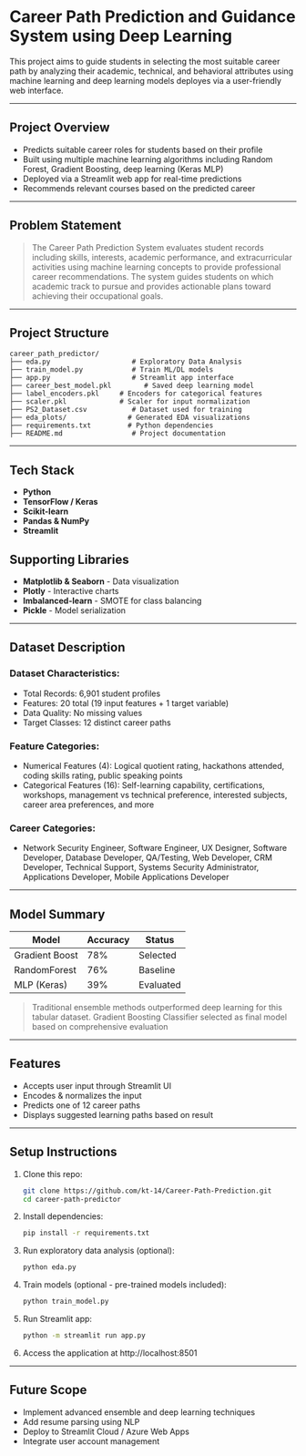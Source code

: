 # Career Path Prediction and Guidance System using Deep Learning

This project aims to guide students in selecting the most suitable career path by analyzing their academic, technical, and behavioral attributes using machine learning and deep learning models deployes via a user-friendly web interface.

---

## Project Overview

- Predicts suitable career roles for students based on their profile
- Built using multiple machine learning algorithms including Random Forest, Gradient Boosting, deep learning (Keras MLP)
- Deployed via a Streamlit web app for real-time predictions
- Recommends relevant courses based on the predicted career

---

## Problem Statement

> The Career Path Prediction System evaluates student records including skills, interests, academic performance, and extracurricular activities using machine learning concepts to provide professional career recommendations. The system guides students on which academic track to pursue and provides actionable plans toward achieving their occupational goals.

---

## Project Structure

```
career_path_predictor/
├── eda.py                    # Exploratory Data Analysis
├── train_model.py            # Train ML/DL models
├── app.py                    # Streamlit app interface
├── career_best_model.pkl        # Saved deep learning model
├── label_encoders.pkl     # Encoders for categorical features
├── scaler.pkl             # Scaler for input normalization
├── PS2_Dataset.csv           # Dataset used for training
├── eda_plots/               # Generated EDA visualizations
├── requirements.txt         # Python dependencies
├── README.md                 # Project documentation
```

---

## Tech Stack

- **Python**
- **TensorFlow / Keras**
- **Scikit-learn**
- **Pandas & NumPy**
- **Streamlit** 

## Supporting Libraries

- **Matplotlib & Seaborn** - Data visualization
- **Plotly** - Interactive charts
- **Imbalanced-learn** - SMOTE for class balancing
- **Pickle** - Model serialization

---

## Dataset Description

### Dataset Characteristics:

- Total Records: 6,901 student profiles
- Features: 20 total (19 input features + 1 target variable)
- Data Quality: No missing values
- Target Classes: 12 distinct career paths

### Feature Categories:

- Numerical Features (4): Logical quotient rating, hackathons attended, coding skills rating, public speaking points
- Categorical Features (16): Self-learning capability, certifications, workshops, management vs technical preference, interested subjects, career area preferences, and more

### Career Categories:
- Network Security Engineer, Software Engineer, UX Designer, Software Developer, Database Developer, QA/Testing, Web Developer, CRM Developer, Technical Support, Systems Security Administrator, Applications Developer, Mobile Applications Developer

---

## Model Summary

| Model           | Accuracy |  Status   | 
|-----------------|----------|-----------|
| Gradient Boost  |   78%    | Selected  |
| RandomForest    |   76%    | Baseline  |
| MLP (Keras)     |   39%    | Evaluated |

> Traditional ensemble methods outperformed deep learning for this tabular dataset. Gradient Boosting Classifier selected as final model based on comprehensive evaluation

---

## Features

- Accepts user input through Streamlit UI
- Encodes & normalizes the input
- Predicts one of 12 career paths
- Displays suggested learning paths based on result

---

## Setup Instructions

1. Clone this repo:
   ```bash
   git clone https://github.com/kt-14/Career-Path-Prediction.git
   cd career-path-predictor
   ```

2. Install dependencies:
   ```bash
   pip install -r requirements.txt
   ```

3. Run exploratory data analysis (optional):
   ```bash
   python eda.py
   ```

4. Train models (optional - pre-trained models included):
   ```bash
   python train_model.py
   ```

5. Run Streamlit app:
   ```bash
   python -m streamlit run app.py
   ```
6. Access the application at http://localhost:8501

---

## Future Scope

- Implement advanced ensemble and deep learning techniques
- Add resume parsing using NLP
- Deploy to Streamlit Cloud / Azure Web Apps
- Integrate user account management